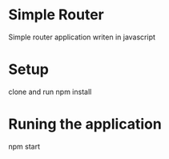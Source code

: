 # Simple Router

Simple router application writen in javascript 

# Setup

clone and run npm install

# Runing the application

npm start